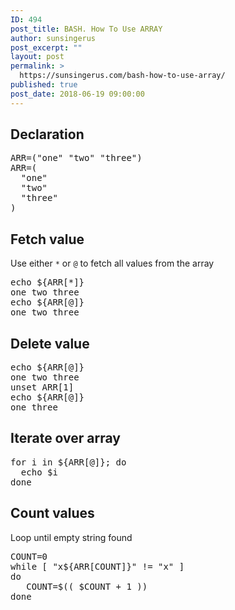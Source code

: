```yaml
---
ID: 494
post_title: BASH. How To Use ARRAY
author: sunsingerus
post_excerpt: ""
layout: post
permalink: >
  https://sunsingerus.com/bash-how-to-use-array/
published: true
post_date: 2018-06-19 09:00:00
---
```

<h2>Declaration</h2>

<pre>
ARR=("one" "two" "three")
ARR=(
  "one"
  "two"
  "three"
)
</pre>

<h2>Fetch value</h2>
Use either <code>*</code> or <code>@</code> to fetch all values from the array
<pre>
echo ${ARR[*]}
one two three
echo ${ARR[@]}
one two three
</pre>

<h2>Delete value</h2>
<pre>
echo ${ARR[@]}
one two three
unset ARR[1]
echo ${ARR[@]}
one three
</pre>

<h2>Iterate over array</h2>
<pre>
for i in ${ARR[@]}; do
  echo $i
done
</pre>

<h2>Count values</h2>
Loop until empty string found
<pre>
COUNT=0
while [ "x${ARR[COUNT]}" != "x" ]
do
   COUNT=$(( $COUNT + 1 ))
done
</pre>